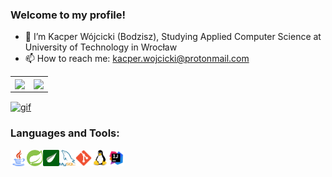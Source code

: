 ### Welcome to my profile!

- 👋 I’m Kacper Wójcicki (Bodzisz), Studying Applied Computer Science at University of Technology in Wrocław
- 📫 How to reach me: kacper.wojcicki@protonmail.com

<table>
  <tr>
    <td>
    <img align="center" src="https://github-readme-stats.vercel.app/api?username=Bodzisz&&show_icons=true&title_color=ffffff&icon_color=bb2acf&text_color=daf7dc&bg_color=151515">
    </td>
    <td>
      <img align="center" src="https://github-readme-stats.vercel.app/api/top-langs/?username=Bodzisz&&show_icons=true&title_color=ffffff&icon_color=bb2acf&text_color=daf7dc&bg_color=151515&layout=compact">
    </td>
  </tr>
</table>
<a href="https://www.codewars.com/users/Bodzisz">
    <img align="center" src="https://www.codewars.com/users/Bodzisz/badges/large" alt="gif" width="550"/>
</a>

### Languages and Tools:

<img align="left" alt="Java" width="26px" src="https://github.com/Bodzisz/Bodzisz/blob/main/images/java.png"/>
<img align="left" alt="Spring" width="26px" src="https://github.com/Bodzisz/Bodzisz/blob/main/images/springImage.png"/>
<img align="left" alt="Thymeleaf" width="26px" src="https://github.com/Bodzisz/Bodzisz/blob/main/images/thymeleaf.png"/>
<img align="left" alt="MySQL" width="26px" src="https://github.com/Bodzisz/Bodzisz/blob/main/images/mysql.png"/>
<img align="left" alt="Git" width="26px" src="https://github.com/Bodzisz/Bodzisz/blob/main/images/git.png"/>
<img align="left" alt="Linux" width="26px" src="https://github.com/Bodzisz/Bodzisz/blob/main/images/linux.png"/>
<img align="left" alt="IntelliJ" width="26px" src="https://github.com/Bodzisz/Bodzisz/blob/main/images/intellij.png"/>

<!---
Bodzisz/Bodzisz is a ✨ special ✨ repository because its `README.md` (this file) appears on your GitHub profile.
You can click the Preview link to take a look at your changes.
--->
